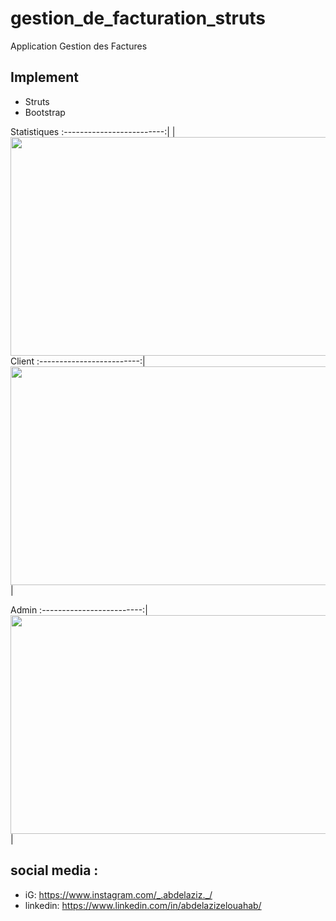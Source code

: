 # gestion_de_facturation_struts

Application Gestion des Factures

## Implement
- Struts
- Bootstrap

Statistiques
:-------------------------:|
<img align="left" height="350" width="845" src="https://github.com/MrAbdelaziz/gestion_de_facturation_struts/blob/master/ScreenShots/Statistiques.png"> |

Client
:-------------------------:|
<img align="center" height="350" width="845"  src="https://github.com/MrAbdelaziz/gestion_de_facturation_struts/blob/master/ScreenShots/client.png"> |

Admin
:-------------------------:|
<img align="center" height="350" width="845"  src="https://github.com/MrAbdelaziz/gestion_de_facturation_struts/blob/master/ScreenShots/Sidebar.png"> |

## social media :
- iG: https://www.instagram.com/_.abdelaziz._/
- linkedin: https://www.linkedin.com/in/abdelazizelouahab/
